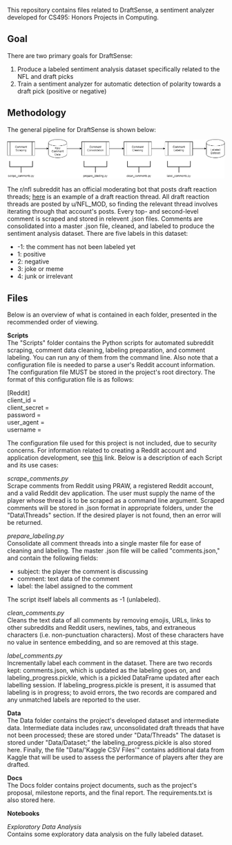 This repository contains files related to DraftSense, a sentiment analyzer developed for CS495: Honors Projects in Computing.

## Goal  
There are two primary goals for DraftSense:

1. Produce a labeled sentiment analysis dataset specifically related to the NFL and draft picks  
2. Train a sentiment analyzer for automatic detection of polarity towards a draft pick (positive or negative)  

## Methodology  
The general pipeline for DraftSense is shown below:

![Processing Pipeline](https://github.com/jonwiseman/DraftSense/blob/master/Docs/Images/Processing%20Pipeline.png?raw=true)

The r/nfl subreddit has an official moderating bot that posts draft reaction threads;  [here](https://www.reddit.com/r/nfl/comments/8flkos/round_5_pick_4_shaquem_griffin_olb_central/) is an example of a draft reaction thread.  All draft reaction threads are posted by u/NFL_MOD, so finding the relevant thread involves iterating through that account's posts.  Every top- and second-level comment is scraped and stored in relevent .json files.  Comments are consolidated into a master .json file, cleaned, and labeled to produce the sentiment analysis dataset.  There are five labels in this dataset:

* -1: the comment has not been labeled yet  
* 1: positive  
* 2: negative  
* 3: joke or meme  
* 4: junk or irrelevant  

## Files  
Below is an overview of what is contained in each folder, presented in the recommended order of viewing.

**Scripts**  
The "Scripts" folder contains the Python scripts for automated subreddit scraping, comment data cleaning, labeling preparation, and comment labeling.  You can run any of them from the command line.  Also note that a configuration file is needed to parse a user's Reddit account information.  The configuration file MUST be stored in the project's root directory.  The format of this configuration file is as follows:  

[Reddit]  
client_id =  
client_secret =   
password =   
user_agent =   
username =   

The configuration file used for this project is not included, due to security concerns.  For information related to creating a Reddit account and application development, see [this](https://www.reddithelp.com/en) link.  Below is a description of each Script and its use cases:  

*scrape_comments.py*  
Scrape comments from Reddit using PRAW, a registered Reddit account, and a valid Reddit dev application.  The user must supply the name of the player whose thread is to be scraped as a command line argument.  Scraped comments will be stored in .json format in appropriate folders, under the "Data\Threads" section.  If the desired player is not found, then an error will be returned.

*prepare_labeling.py*  
Consolidate all comment threads into a single master file for ease of cleaning and labeling.  The master .json file will be called "comments.json," and contain the following fields:

* subject: the player the comment is discussing  
* comment: text data of the comment  
* label: the label assigned to the comment

The script itself labels all comments as -1 (unlabeled).  

*clean_comments.py*  
Cleans the text data of all comments by removing emojis, URLs, links to other subreddits and Reddit users, newlines, tabs, and extraneous characters (i.e. non-punctuation characters).  Most of these characters have no value in sentence embedding, and so are removed at this stage.  

*label_comments.py*  
Incrementally label each comment in the dataset.  There are two records kept: comments.json, which is updated as the labeling goes on, and labeling_progress.pickle, which is a pickled DataFrame updated after each labelling session.  If labeling_progress.pickle is present, it is assumed that labeling is in progress; to avoid errors, the two records are compared and any unmatched labels are reported to the user.

**Data**  
The Data folder contains the project's developed dataset and intermediate data.  Intermediate data includes raw, unconsolidated draft threads that have not been processed; these are stored under "Data/Threads"  The dataset is stored under "Data/Dataset;" the labeling_progress.pickle is also stored here.  Finally, the file "Data/'Kaggle CSV Files'" contains additional data from Kaggle that will be used to assess the performance of players after they are drafted.

**Docs**  
The Docs folder contains project documents, such as the project's proposal, milestone reports, and the final report.  The requirements.txt is also stored here.  

**Notebooks**  

*Exploratory Data Analysis*  
Contains some exploratory data analysis on the fully labeled dataset.
